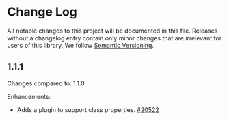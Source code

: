 # Change Log
All notable changes to this project will be documented in this file. Releases without a changelog entry contain only minor changes that are irrelevant for users of this library.
We follow [Semantic Versioning](http://semver.org/).

## 1.1.1

Changes compared to: 1.1.0

Enhancements:

* Adds a plugin to support class properties. [#20522](https://github.com/Yoast/wordpress-seo/pull/20522)
